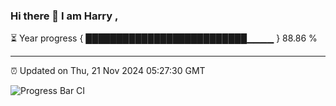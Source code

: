 ### Hi there 👋 I am Harry , 

⏳ Year progress { ██████████████████████████▁▁▁▁ } 88.86 %

---

⏰ Updated on Thu, 21 Nov 2024 05:27:30 GMT

![Progress Bar CI](https://github.com/duykhang68/duykhang68/workflows/Progress%20Bar%20CI/badge.svg)
